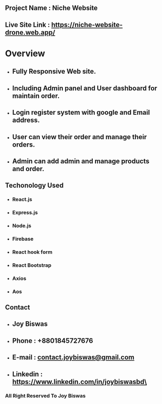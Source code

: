 ## Project Name : Niche Website 
## Live Site Link : https://niche-website-drone.web.app/


# Overview
* ## Fully Responsive Web site.
* ## Including Admin panel and User dashboard for maintain order.
* ## Login register system with google and Email address.
* ## User can view their order and manage their orders.
* ## Admin can add admin and manage products and order.

## Techonology Used
* ### React.js
* ### Express.js
* ### Node.js
* ### Firebase
* ### React hook form
* ### React Bootstrap
* ### Axios
* ### Aos


## Contact
* ## Joy Biswas
* ## Phone : +8801845727676
* ## E-mail : contact.joybiswas@gmail.com
* ## Linkedin : https://www.linkedin.com/in/joybiswasbd\

### All Right Reserved To Joy Biswas
